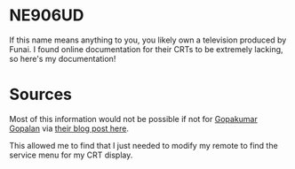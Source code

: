 # NE906UD

If this name means anything to you, you likely own a television produced by Funai. I found online documentation for their CRTs to be extremely lacking, so here's my documentation!

# Sources

Most of this information would not be possible if not for [Gopakumar Gopalan](https://www.blogger.com/profile/06254517076570675451) via [their blog post here](https://electronicshelponline.blogspot.com/2013/06/symphonic-funai-rca-ilo-iwt3206-service.html).

This allowed me to find that I just needed to modify my remote to find the service menu for my CRT display.
